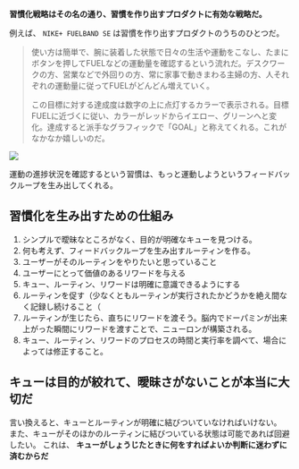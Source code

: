 

**習慣化戦略はその名の通り、習慣を作り出すプロダクトに有効な戦略だ。** 

例えば、 `NIKE+ FUELBAND SE` は習慣を作り出すプロダクトのうちのひとつだ。

> 使い方は簡単で、腕に装着した状態で日々の生活や運動をこなし、たまにボタンを押してFUELなどの運動量を確認するという流れだ。デスクワークの方、営業などで外回りの方、常に家事で動きまわる主婦の方、人それぞれの運動量に従ってFUELがどんどん増えていく。
> 
> この目標に対する達成度は数字の上に点灯するカラーで表示される。目標FUELに近づくに従い、カラーがレッドからイエロー、グリーンへと変化。達成すると派手なグラフィックで「GOAL」と称えてくれる。これがなかなか嬉しいのだ。

<img src="https://www.satotekkou.co.jp/sites/default/files/wordpress/wp-content/uploads/2012/09/nike_fuelband_01.jpg">

運動の進捗状況を確認するという習慣は、もっと運動しようというフィードバックループを生み出してくれる。



## 習慣化を生み出すための仕組み

1. シンプルで曖昧なところがなく、目的が明確なキューを見つける。
2. 何も考えず、フィードバックループを生み出すルーティンを作る。
4. ユーザーがそのルーティンをやりたいと思っていること
3. ユーザーにとって価値のあるリワードを与える
4. キュー、ルーティン、リワードは明確に意識できるようにする
5. ルーティンを促す（少なくともルーティンが実行されたかどうかを絶え間なく記録し続けること（
6. ルーティンが生じたら、直ちにリワードを渡そう。脳内でドーパミンが出来上がった瞬間にリワードを渡すことで、ニューロンが構築される。
7. キュー、ルーティン、リワードのプロセスの時間と実行率を調べて、場合によっては修正すること。


## キューは目的が絞れて、曖昧さがないことが本当に大切だ

言い換えると、キューとルーティンが明確に結びついていなければいけない。
また、キューがそのほかのルーティンに結びついている状態は可能であれば回避したい。
これは、 **キューがしょうじたときに何をすればよいか判断に迷わずに済むからだ**





